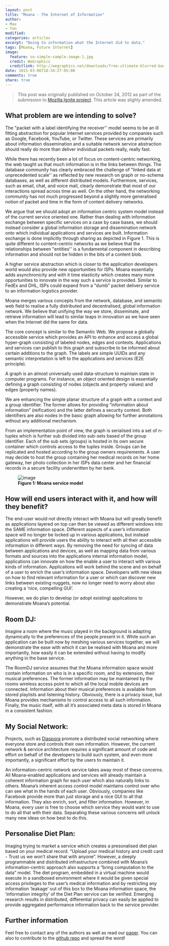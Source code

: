 ```yaml
---
layout: post
title: "Moana - The Internet of Information"
author: 
- Max
- Yan
modified:
categories: articles
excerpt: "Doing to information what the Internet did to data."
tags: [Moana, Future Internet]
image:
  feature: so-simple-sample-image-1.jpg
  credit: WeGraphics
  creditlink: http://wegraphics.net/downloads/free-ultimate-blurred-background-pack/
date: 2015-03-06T18:34:27-05:00
comments: true
share: true
---
```


> This post was originally published on October 24, 2012 as part of the submission to [Mozilla Ignite project](https://mozillaignite.org/apps/411/). This article was slighly amended.

## What problem are we intending to solve?

The  "packet with a label identifying the receiver'' model seems to be an ill fitting abstraction for popular Internet services provided by companies such as Google, Facebook, YouTube, or Twitter. These services are primarily about information dissemination and a suitable network service abstraction should really do more than deliver individual packets really, really fast.

While there has recently been a lot of focus on content-centric networking, the web taught us that much information is in the links between things. The database community has clearly embraced the challenge of "linked data at unprecedented scale'' as reflected by new research on graph or no-schema databases, as well as different distributed models. Furthermore, services, such as email, chat, and voice mail, clearly demonstrate that most of our interactions spread across time as well. On the other hand, the networking community has not much progressed beyond a slightly more generalised notion of packet and time in the form of content delivery networks.

We argue that we should adopt an information centric system model instead of the current service oriented one. Rather than dealing with information exchange between specific services on a case by case bases, we should instead consider a global information storage and dissemination network onto which individual applications and services are built. Information exchange is done implicitly through sharing as depicted in Figure 1. This is quite different to content-centric networks as we believe that the relationships between "entities'' is a fundamental component in describing information and should not be hidden in the bits of a content blob.

A higher service abstraction which is closer to the application developers world would also provide new opportunities for ISPs. Moana essentially adds asynchronicity and with it time elasticity which creates many more opportunities to innovate in the way such a service is provided. Similar to FedEx and DHL, ISPs could expand from a "dumb" packet delivery service to an information logistics provider.

Moana merges various concepts from the network, database, and semantic web field to realise a fully distributed and decentralised, global information network. We believe that unifying the way we store, disseminate, and retrieve information will lead to similar leaps in innovation as we have seen when the Internet did the same for data.

The core concept is similar to the Semantic Web. We propose a globally accessible service which provides an API to enhance and access a global hyper-graph consisting of labeled nodes, edges and contexts. Applications and services can publish to this graph and subscribe to be informed about certain additions to the graph. The labels are simple UUIDs and any semantic interpretation is left to the applications and services (E2E principle).

A graph is an almost universally used data-structure to maintain state in computer programs. For instance, an object oriented design is essentially defining a graph consisting of nodes (objects and property values) and edges (property names).

We are enhancing the simple planar structure of a graph with a context and a group identifier. The former allows for providing “information about information” (reification) and the latter defines a security context. Both identifiers are also nodes in the basic graph allowing for further annotations without any additional mechanism.

From an implementation point of view, the graph is serialised into a set of n-tuples which is further sub divided into sub-sets based of the group identifier. Each of the sub sets (groups) is hosted in its own secure container which controls access to the tuples inside. Groups can be replicated and hosted according to the group owners requirements. A user may decide to host the group containing her medical records on her home gateway, her photo collection in her ISPs data center and her financial records in a secure facility underwritten by her bank.




<figure>
<img src="{{ site.url }}/images/Moana.png" alt="image">
<figcaption><b>Figure 1: Moana service model</b></figcaption>
</figure>

## How will end users interact with it, and how will they benefit?

The end-user would not directly interact with Moana but will greatly benefit as applications layered on top can then be viewed as different windows into the SAME information space. Different aspects of a user’s information space will no longer be locked up in various applications, but instead applications will provide users the ability to interact with all their accessible information in different ways. By removing the need for syncing of data between applications and devices, as well as mapping data from various formats and sources into the applications internal information model, applications can innovate on how the enable a user to interact with various kinds of information. 
Applications will work behind the scene and on behalf of a user to enrich the user’s information space. Developers with new ideas on how to find relevant information for a user or which can discover new links between existing nuggets, now no longer need to worry about also creating a ‘nice, compelling GUI’. 

However, we do plan to develop (or adopt existing) applications to demonstrate Moana’s potential. 

## Room DJ:

Imagine a room where the music played in the background is adapting dynamically to the preferences of the people present in it. While such an application can be built now by meshing various services together, we will demonstrate the ease with which it can be
realised with Moana and more importantly, how easily it can be extended without having to modify anything in the base service.

The RoomDJ service assumes that the Moana information space would contain information on who is in a specific room, and by extension, their musical preferences. The former information may be maintained by the rooms wireless access point to which all the local mobile devices are connected. Information about their musical preferences is available from stored playlists and listening history. Obviously, there is a privacy issue, but Moana provides mechanisms to control access to all such information. Finally, the music itself, with all it’s associated meta data is stored in Moana in a consistent fashion. 

## My Social Network:

Projects, such as [Diaspora](https://joindiaspora.com) promote a distributed social networking where everyone store and controls their own information. However,  the current network & service architecture requires a significant amount of code and effort on behalf of the developers to build such system, and even more importantly, a significant effort by the users to maintain it.

An information-centric network service takes away most of these concerns. All Moana-enabled applications and services will already maintain a coherent information graph for each user which also naturally links to others. Moana’s inherent access control model maintains control over who can see what in the hands of each user. Obviously, companies like Facebook provide more than just storage and a nice GUI to all that information. They also enrich, sort, and filter information. However, in Moana, every user is free to choose which service they would want to use to do all that with their data. Separating these various concerns will unlock many new ideas on how best to do this. 

## Personalise Diet Plan:

Imaging trying to market a service which creates a presonalised diet plan based on your medical record. “Upload your medical history and credit card - Trust us we won’t share that with anyone”. However, a deeply programmable and distributed infrastructure combined with Moana’s information-centric approach also supports a “bring computation to the data” model. The diet program, embedded in a virtual machine would execute in a sandboxed environment where it would be given special access privileges to the user’s medical information and by restricting any information ‘leakage’ out of this box to the Moana information space, the ‘information integrity’ of the Diet Plan service can be verified. Emerging research results in distributed, differential privacy can easily be applied to provide aggregated performance information back to the service provider. 

## Further information

Feel free to contact any of the authors as well as read our [paper](http://dl.acm.org/citation.cfm?id=2676735).
You can also to contribute to the [github repo](https://github.com/yansh/MoanaML) and spread the word!

